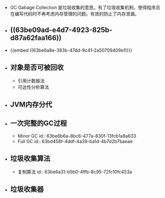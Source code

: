 - GC Gabage Collection 是垃圾收集的意思。有了垃圾收集机制，使得程序员在编写代码时不再考虑内存管理的问题。有效的防止了内存泄漏。
- ## ((63be09ad-e4d7-4923-825b-d87a62faa166))
- {{embed ((63be6a8e-383b-47dd-9c41-2a50709409e1))}}
- ## 对象是否可被回收
	- 引用计数器法
	- 可达性分析算法
- ## JVM内存分代
- ## 一次完整的GC过程
	- Minor GC
	  id:: 63be6b6a-8bc6-477a-830f-13fcb1a8a633
	- Full GC
	  id:: 63bd458f-4ddf-4a39-ba1d-4b7d2b7baeae
- ## 垃圾收集算法
	- 复制算法
	  id:: 63be6a31-b5b0-4ffb-8c95-72fc10fc453a
- ## 垃圾收集器